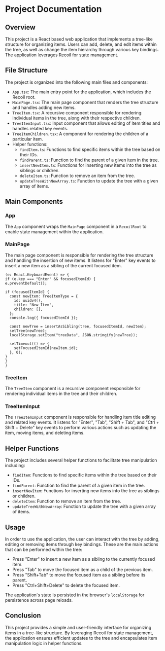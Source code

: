 # Project Documentation

## Overview

This project is a React based web application that implements a tree-like structure for organizing items. Users can add, delete, and edit items within the tree, as well as change the item hierarchy through various key bindings. The application leverages Recoil for state management.

## File Structure

The project is organized into the following main files and components:

- `App.tsx`: The main entry point for the application, which includes the Recoil root.
- `MainPage.tsx`: The main page component that renders the tree structure and handles adding new items.
- `TreeItem.tsx`: A recursive component responsible for rendering individual items in the tree, along with their respective children.
- `TreeItemInput.tsx`: Input component that allows editing of item titles and handles related key events.
- `TreeItemChildren.tsx`: A component for rendering the children of a particular item.
- Helper functions:
  - `findItem.ts`: Functions to find specific items within the tree based on their IDs.
  - `findParent.ts`: Function to find the parent of a given item in the tree.
  - `insertNewItem.ts`: Functions for inserting new items into the tree as siblings or children.
  - `deleteItem.ts`: Function to remove an item from the tree.
  - `updateTreeWithNewArray.ts`: Function to update the tree with a given array of items.

## Main Components

### App

The `App` component wraps the `MainPage` component in a `RecoilRoot` to enable state management within the application.

### MainPage

The main page component is responsible for rendering the tree structure and handling the insertion of new items. It listens for "Enter" key events to insert a new item as a sibling of the current focused item.

    (e: React.KeyboardEvent) => {
    if (e.key === "Enter" && focusedItemId) {
    e.preventDefault();

    if (focusedItemId) {
      const newItem: TreeItemType = {
        id: uuidv4(),
        title: "New Item",
        children: [],
      };
      console.log({ focusedItemId });

      const newTree = insertAsSibling(tree, focusedItemId, newItem);
      setTree(newTree);
      localStorage.setItem("treeData", JSON.stringify(newTree));

      setTimeout(() => {
        setFocusedItemId(newItem.id);
      }, 0);
    }
    }
    }

### TreeItem

The `TreeItem` component is a recursive component responsible for rendering individual items in the tree and their children.

### TreeItemInput

The `TreeItemInput` component is responsible for handling item title editing and related key events. It listens for "Enter", "Tab", "Shift + Tab", and "Ctrl + Shift + Delete" key events to perform various actions such as updating the item, moving items, and deleting items.

## Helper Functions

The project includes several helper functions to facilitate tree manipulation including:

- `findItem`: Functions to find specific items within the tree based on their IDs.
- `findParent`: Function to find the parent of a given item in the tree.
- `insertNewItem`: Functions for inserting new items into the tree as siblings or children.
- `deleteItem`: Function to remove an item from the tree.
- `updateTreeWithNewArray`: Function to update the tree with a given array of items.

## Usage

In order to use the application, the user can interact with the tree by adding, editing or removing items through key bindings. These are the main actions that can be performed within the tree:

- Press "Enter" to insert a new item as a sibling to the currently focused item.
- Press "Tab" to move the focused item as a child of the previous item.
- Press "Shift+Tab" to move the focused item as a sibling before its parent.
- Press "Ctrl+Shift+Delete" to delete the focused item.

The application's state is persisted in the browser's `localStorage` for persistence across page reloads.

## Conclusion

This project provides a simple and user-friendly interface for organizing items in a tree-like structure. By leveraging Recoil for state management, the application ensures efficient updates to the tree and encapsulates item manipulation logic in helper functions.
